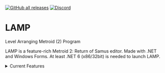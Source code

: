 [![GitHub all releases](https://img.shields.io/github/downloads/ConConner/LAMP/total?color=%232ea043&label=Downloads&style=flat-square)](https://github.com/ConConner/LAMP/releases/tag/Beta) [![Discord](https://img.shields.io/discord/675716572156788776?color=%2347a6ff&label=Dev.%20Discord&logo=Discord&logoColor=%23FFFFFF&style=flat-square)](https://discord.gg/YT6M2rAqqS)

# LAMP
Level Arranging Metroid (2) Program

LAMP is a feature-rich Metroid 2: Return of Samus editor. Made with .NET and Windows Forms.
At least .NET 6 (x86/32bit) is needed to launch LAMP.

<details>
  <summary>Current Features</summary>
  
  - Creation of project files
  - Tileset view
  - Tileset Editor and definitions
  - Room and area view
  - Duplicate screen view
  - Tile editing
  - Screen editing
  - Transition editing
  - Object editing
  - ROM compilation
</details>
